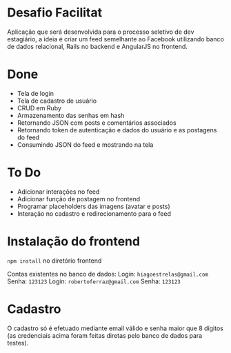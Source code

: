 # Desafio Facilitat
Aplicação que será desenvolvida para o processo seletivo de dev estagiário, a ideia é criar um feed semelhante ao Facebook utilizando banco de dados relacional, Rails no backend e AngularJS no frontend.

# Done
  - Tela de login
  - Tela de cadastro de usuário
  - CRUD em Ruby
  - Armazenamento das senhas em hash
  - Retornando JSON com posts e comentários associados
  - Retornando token de autenticação e dados do usuário e as postagens do feed
  - Consumindo JSON do feed e mostrando na tela

# To Do
   - Adicionar interações no feed
   - Adicionar função de postagem no frontend
   - Programar placeholders das imagens (avatar e posts)
   - Interação no cadastro e redirecionamento para o feed
 
# Instalação do frontend
`npm install` no diretório frontend

Contas existentes no banco de dados:
Login: `hiagoestrelas@gmail.com` Senha: `123123`
Login: `robertoferraz@gmail.com` Senha: `123123`

# Cadastro
O cadastro só é efetuado mediante email válido e senha maior que 8 dígitos (as credenciais acima foram feitas diretas pelo banco de dados para testes).
